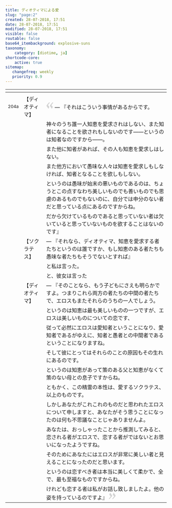 ```yaml
---
title: ディオティマによる愛
slug: "page:2"
created: 28-07-2018, 17:51
date: 28-07-2018, 17:51
modified: 28-07-2018, 17:51
visible: false
routable: false
base64_itembackground: explosive-suns
taxonomy:
    category: [diotime, ja]
shortcode-core:
    active: true
sitemap:
   changefreq: weekly
   priority: 0.9
---
```


<div id="translation-text-rousi" markdown="1">

| <span hidden>hidden</span> | <span hidden>hidden</span> | <span hidden>hidden</span> |
| - | - | - |
|  | <span hidden>hidden</span> | <span hidden>hidden</span> |
| <sup>204a</sup> | 【ディオ<wbr>ティマ】 | <span><svg xmlns="http://www.w3.org/2000/svg" width="22px" height="22px" viewBox="0 0 78 78" fill="lightgrey" opacity="1"><path d="M76.5 9.0009L57.0898 32.605c-.88226 1.10283-.88226 1.54397-.88226 1.76454 0 1.10286 1.76455 3.30857 2.8674 4.632l13.0167 14.99877L61.50123 74.9545 50.4727 59.51456c-2.87047-3.97028-10.80793-15.88413-10.80793-19.19267 0-1.76458.6617-2.4263 6.6171-9.7051C60.8395 12.74754 63.04522 10.98297 70.98575 3.0455L76.5 9.00092zm-38.16172 0L18.9281 32.605c-.88228 1.10283-.88228 1.54397-.88228 1.76454 0 1.10286 1.76457 3.30857 2.86742 4.632L33.92688 54.0003 23.3395 74.9545 12.30793 59.51456C9.44053 55.54428 1.5 43.63043 1.5 40.3219c0-1.76458.6617-2.4263 6.6171-9.7051C22.67475 12.74754 24.88043 10.98297 32.82097 3.0455l5.51732 5.9554z"/></svg></span> — 『それはこういう事情があるからです。 |
|  |  | 神々のうち誰一人知恵を愛求されはしない、また知者になることを欲されもしないのです——というのは知者なのですから——。 |
|  |  | また他に知者があれば、その人も知恵を愛求しはしない。 |
|  |  | また他方において愚味な人々は知恵を愛求しもしなければ、知者となることを欲しもしない。 |
|  |  | というのは愚味が始末の悪いものであるのは、ちょうとこの点すなわち美しいものでも善いものでも思慮のあるものでもないのに、自分では申分のない者だと思っている点にあるのですからね。 |
|  |  | だから欠けているものであると思っていない者は欠いていると思っていないものを欲することはないのです』 |
|  | 【ソクラ<wbr>テス】 | — 『それなら、ディオティマ、知恵を愛求する者たちというのは誰ですか、もし知恵のある者たちも愚味な者たちもそうでないとすれば』 |
|  |  | と私は言った。 |
|  |  | と、彼女は言った |
|  | 【ディオ<wbr>ティマ】 | — 『そのことなら、もう子どもにさえも明らかですよ。つまりこれら両方の者たちの中間の者たちで、エロスもまたそれらのうちの一人でしょう。 |
|  |  | というのは知恵は最も美しいものの一つですが、エロスは美しいものについての恋です、 |
|  |  | 従って必然にエロスは愛知者ということになり、愛知者であるがゆえに、知者と愚者との中間者であるということになりますね。 |
|  |  | そして彼にとってはそれらのことの原因もその生れにあるのです。 |
|  |  | というのは知恵があって策のある父と知恵がなくて策のない母との息子ですからね。 |
|  |  | ともかく、この精霊の本性は、愛するソクラテス、以上のものです。 |
|  |  | しかしあなたがこれこれのものだと思われたエロスについて申しますと、あなたがそう思うことになったのは何も不思議なことじゃありませんよ。 |
|  |  | あなたは、おっしゃったことから推測してみると、恋される者がエロスで、恋する者がではないとお思いになったようですね。 |
|  |  | そのためにあなたにはエロスが非常に美しい者と見えることになったのだと思います。 |
|  |  | というのは恋すべき者は本当に美しくて柔かで、全で、最も至福なものですからね。 |
|  |  | けれども恋する者は私がお話し致しましたよ。他の姿を持っているのですよ』 <span><svg xmlns="http://www.w3.org/2000/svg" width="22px" height="22px" viewBox="0 0 78 78" fill="lightgrey" opacity="1"><path d="M1.5 68.9991L20.9102 45.395c.88226-1.10283.88226-1.54397.88226-1.76454 0-1.10286-1.76455-3.30857-2.8674-4.632L5.90836 23.9997 16.49877 3.0455 27.5273 18.48544c2.87047 3.97028 10.80793 15.88413 10.80793 19.19267 0 1.76458-.6617 2.4263-6.6171 9.7051C17.1605 65.25246 14.95478 67.01703 7.01425 74.9545L1.5 68.99908zm38.16172 0L59.0719 45.395c.88228-1.10283.88228-1.54397.88228-1.76454 0-1.10286-1.76457-3.30857-2.86742-4.632L44.07312 23.9997 54.6605 3.0455l11.03157 15.43992C68.55947 22.45572 76.5 34.36957 76.5 37.6781c0 1.76458-.6617 2.4263-6.6171 9.7051C55.32526 65.25246 53.11957 67.01703 45.17904 74.9545l-5.51732-5.9554z"/></svg></span> |

</div>